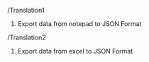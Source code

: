 /Translation1
1. Export data from notepad to JSON Format

/Translation2
1. Export data from excel to JSON Format
